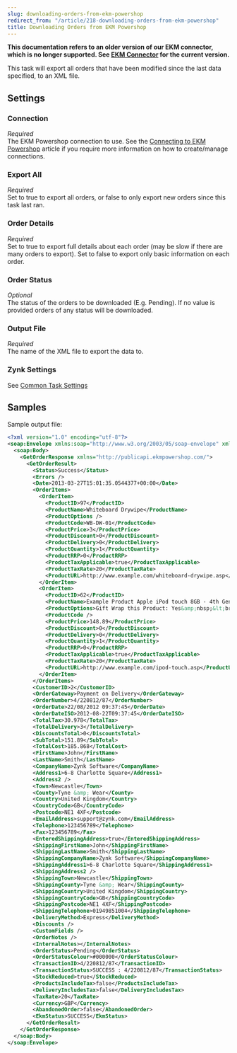 ```yaml
---
slug: downloading-orders-from-ekm-powershop
redirect_from: "/article/218-downloading-orders-from-ekm-powershop"
title: Downloading Orders from EKM Powershop
---
```

**This documentation refers to an older version of our EKM connector, which is no longer supported. See [EKM Connector](ekm) for the current version.**

This task will export all orders that have been modified since the last data specified, to an XML file.

## Settings
### Connection
_Required_  
The EKM Powershop connection to use.  See the [Connecting to EKM Powershop](connecting-to-ekm-powershop) article if you require more information on how to create/manage connections.

### Export All
_Required_  
Set to true to export all orders, or false to only export new orders since this task last ran.

### Order Details
_Required_  
Set to true to export full details about each order (may be slow if there are many orders to export). Set to false to export only basic information on each order.

### Order Status
_Optional_  
The status of the orders to be downloaded (E.g. Pending). If no value is provided orders of any status will be downloaded.

### Output File
_Required_  
The name of the XML file to export the data to.

### Zynk Settings
See [Common Task Settings](common-task-settings)

## Samples
Sample output file:
```xml
<?xml version="1.0" encoding="utf-8"?>
<soap:Envelope xmlns:soap="http://www.w3.org/2003/05/soap-envelope" xmlns:xsi="http://www.w3.org/2001/XMLSchema-instance" xmlns:xsd="http://www.w3.org/2001/XMLSchema">
  <soap:Body>
    <GetOrderResponse xmlns="http://publicapi.ekmpowershop.com/">
      <GetOrderResult>
        <Status>Success</Status>
        <Errors />
        <Date>2013-03-27T15:01:35.0544377+00:00</Date>
        <OrderItems>
          <OrderItem>
            <ProductID>97</ProductID>
            <ProductName>Whiteboard Drywipe</ProductName>
            <ProductOptions />
            <ProductCode>WB-DW-01</ProductCode>
            <ProductPrice>3</ProductPrice>
            <ProductDiscount>0</ProductDiscount>
            <ProductDelivery>0</ProductDelivery>
            <ProductQuantity>1</ProductQuantity>
            <ProductRRP>0</ProductRRP>
            <ProductTaxApplicable>true</ProductTaxApplicable>
            <ProductTaxRate>20</ProductTaxRate>
            <ProductURL>http://www.example.com/whiteboard-drywipe.asp</ProductURL>
          </OrderItem>
          <OrderItem>
            <ProductID>62</ProductID>
            <ProductName>Example Product Apple iPod touch 8GB - 4th Generation - 8gb</ProductName>
            <ProductOptions>Gift Wrap this Product: Yes&amp;nbsp;&lt;br /&gt;</ProductOptions>
            <ProductCode />
            <ProductPrice>148.89</ProductPrice>
            <ProductDiscount>0</ProductDiscount>
            <ProductDelivery>0</ProductDelivery>
            <ProductQuantity>1</ProductQuantity>
            <ProductRRP>0</ProductRRP>
            <ProductTaxApplicable>true</ProductTaxApplicable>
            <ProductTaxRate>20</ProductTaxRate>
            <ProductURL>http://www.example.com/ipod-touch.asp</ProductURL>
          </OrderItem>
        </OrderItems>
        <CustomerID>2</CustomerID>
        <OrderGateway>Payment on Delivery</OrderGateway>
        <OrderNumber>4/220812/87</OrderNumber>
        <OrderDate>22/08/2012 09:37:45</OrderDate>
        <OrderDateISO>2012-08-22T09:37:45</OrderDateISO>
        <TotalTax>30.978</TotalTax>
        <TotalDelivery>3</TotalDelivery>
        <DiscountsTotal>0</DiscountsTotal>
        <SubTotal>151.89</SubTotal>
        <TotalCost>185.868</TotalCost>
        <FirstName>John</FirstName>
        <LastName>Smith</LastName>
        <CompanyName>Zynk Software</CompanyName>
        <Address1>6-8 Charlotte Square</Address1>
        <Address2 />
        <Town>Newcastle</Town>
        <County>Tyne &amp; Wear</County>
        <Country>United Kingdom</Country>
        <CountryCode>GB</CountryCode>
        <Postcode>NE1 4XF</Postcode>
        <EmailAddress>support@zynk.com</EmailAddress>
        <Telephone>123456789</Telephone>
        <Fax>123456789</Fax>
        <EnteredShippingAddress>true</EnteredShippingAddress>
        <ShippingFirstName>John</ShippingFirstName>
        <ShippingLastName>Smith</ShippingLastName>
        <ShippingCompanyName>Zynk Software</ShippingCompanyName>
        <ShippingAddress1>6-8 Charlotte Square</ShippingAddress1>
        <ShippingAddress2 />
        <ShippingTown>Newcastle</ShippingTown>
        <ShippingCounty>Tyne &amp; Wear</ShippingCounty>
        <ShippingCountry>United Kingdom</ShippingCountry>
        <ShippingCountryCode>GB</ShippingCountryCode>
        <ShippingPostcode>NE1 4XF</ShippingPostcode>
        <ShippingTelephone>01949851004</ShippingTelephone>
        <DeliveryMethod>Express</DeliveryMethod>
        <Discounts />
        <CustomFields />
        <OrderNotes />
        <InternalNotes></InternalNotes>
        <OrderStatus>Pending</OrderStatus>
        <OrderStatusColour>#000000</OrderStatusColour>
        <TransactionID>4/220812/87</TransactionID>
        <TransactionStatus>SUCCESS : 4/220812/87</TransactionStatus>
        <StockReduced>true</StockReduced>
        <ProductsIncludeTax>false</ProductsIncludeTax>
        <DeliveryIncludesTax>false</DeliveryIncludesTax>
        <TaxRate>20</TaxRate>
        <Currency>GBP</Currency>
        <AbandonedOrder>false</AbandonedOrder>
        <EkmStatus>SUCCESS</EkmStatus>
      </GetOrderResult>
    </GetOrderResponse>
  </soap:Body>
</soap:Envelope>
```
